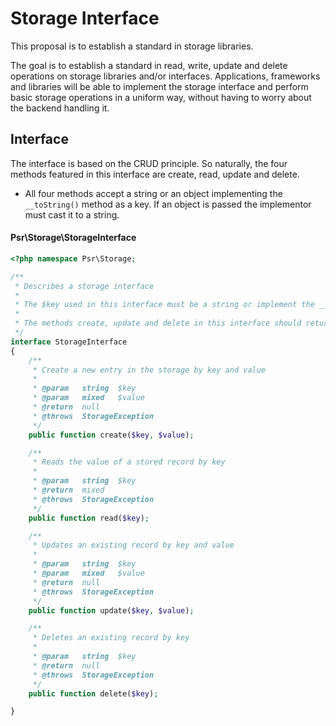 Storage Interface
================

This proposal is to establish a standard in storage libraries. 

The goal is to establish a standard in read, write, update and delete operations 
on storage libraries and/or interfaces. Applications, frameworks and libraries 
will be able to implement the storage interface and perform basic storage operations
in a uniform way, without having to worry about the backend handling it.

## Interface
The interface is based on the CRUD principle. So naturally, the four methods featured 
in this interface are create, read, update and delete.

- All four methods accept a string or an object implementing the `__toString()` method 
  as a key. If an object is passed the implementor must cast it to a string.

#### Psr\Storage\StorageInterface
```php
<?php namespace Psr\Storage;

/**
 * Describes a storage interface
 *
 * The $key used in this interface must be a string or implement the __toString() method.
 *
 * The methods create, update and delete in this interface should return null, or raise a StorageException in case of failure
 */
interface StorageInterface
{
    /**
     * Create a new entry in the storage by key and value
     *
     * @param   string  $key
     * @param   mixed   $value
     * @return  null
     * @throws  StorageException
     */
    public function create($key, $value);

    /**
     * Reads the value of a stored record by key
     *
     * @param   string  $key
     * @return  mixed
     * @throws  StorageException
     */
    public function read($key);

    /**
     * Updates an existing record by key and value
     *
     * @param   string  $key
     * @param   mixed   $value
     * @return  null
     * @throws  StorageException
     */
    public function update($key, $value);

    /**
     * Deletes an existing record by key
     *
     * @param   string  $key
     * @return  null
     * @throws  StorageException
     */
    public function delete($key);

}
```
